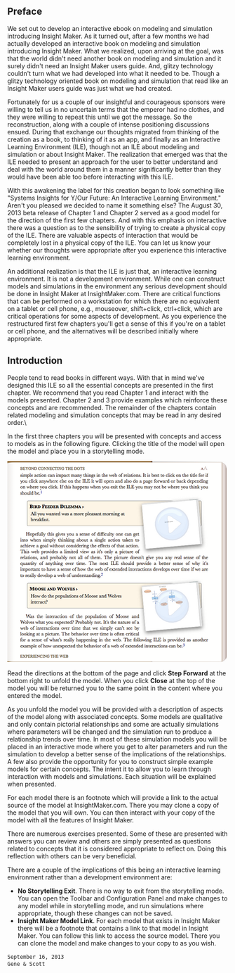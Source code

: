 ## Preface ##

We set out to develop an interactive ebook on modeling and simulation introducing Insight Maker. As it turned out, after a few months we had actually developed an interactive book on modeling and simulation introducing Insight Maker. What we realized, upon arriving at the goal, was that the world didn't need another book on modeling and simulation and it surely didn't need an Insight Maker users guide. And, glitzy technology couldn't turn what we had developed into what it needed to be. Though a glitzy technology oriented book on modeling and simulation that read like an Insight Maker users guide was just what we had created.

Fortunately for us a couple of our insightful and courageous sponsors were willing to tell us in no uncertain terms that the emperor had no clothes, and they were willing to repeat this until we got the message. So the reconstruction, along with a couple of intense positioning discussions ensued. During that exchange our thoughts migrated from thinking of the creation as a book, to thinking of it as an app, and finally as an Interactive Learning Environment (ILE), though not an ILE about modeling and simulation or about Insight Maker. The realization that emerged was that the ILE needed to present an approach for the user to better understand and deal with the world around them in a manner significantly better than they would have been able too before interacting with this ILE.

With this awakening the label for this creation began to look something like "Systems Insights for Y/Our Future: An Interactive Learning Environment." Aren't you pleased we decided to name it something else? The August 30, 2013 beta release of Chapter 1 and Chapter 2 served as a good model for the direction of the first few chapters. And with this emphasis on interactive there was a question as to the sensibility of trying to create a physical copy of the ILE. There are valuable aspects of interaction that would be completely lost in a physical copy of the ILE. You can let us know your whether our thoughts were appropriate after you experience this interactive learning environment.

An additional realization is that the ILE is just that, an interactive learning environment. It is not a development environment. While one can construct models and simulations in the environment any serious development should be done in Insight Maker at InsightMaker.com. There are critical functions that can be performed on a workstation for which there are no equivalent on a tablet or cell phone, e.g., mouseover, shift+click, ctrl+click, which are critical operations for some  aspects of development. As you experience the restructured first few chapters you'll get a sense of this if you're on a tablet or cell phone, and the alternatives will be described initially where appropriate.

## Introduction ##

People tend to read books in different ways. With that in mind we've designed this ILE so all the essential concepts are presented in the first chapter. We recommend that you read Chapter 1 and interact with the models presented. Chapter 2 and 3 provide examples which reinforce these concepts and are recommended. The remainder of the chapters contain related modeling and simulation concepts that may be read in any desired order.\

In the first three chapters you will be presented with concepts and access to models as in the following figure. Clicking the title of the model will open the model and place you in a storytelling mode.

![Modeling Context](page.png)

Read the directions at the bottom of the page and click **Step Forward** at the bottom right to unfold the model. When you click **Close** at the top of the model you will be returned you to the same point in the content where you entered the model.

As you unfold the model you will be provided with a description of aspects of the model along with associated concepts. Some models are qualitative and only contain pictorial relationships and some are actually simulations where parameters will be changed and the simulation run to produce a relationship trends over time. In most of these simulation models you will be placed in an interactive mode where you get to alter parameters and run the simulation to develop a better sense of the implications of the relationships. A few also provide the opportunity for you to construct simple example models for certain concepts. The intent it to allow you to learn through interaction with models and simulations. Each situation will be explained when presented.

For each model there is an footnote which will provide a link to the actual source of the model at InsightMaker.com. There you may clone a copy of the model that you will own. You can then interact with your copy of the model with all the features of Insight Maker.

There are numerous exercises presented. Some of these are presented with answers you can review and others are simply presented as questions related to concepts that it is considered appropriate to reflect on. Doing this reflection with others can be very beneficial.

There are a couple of the implications of this being an interactive learning environment rather than a development environment are:

- **No Storytelling Exit**. There is no way to exit from the storytelling mode. You can open the Toolbar and Configuration Panel and make changes to any model while in storytelling mode, and run simulations where appropriate, though these changes can not be saved.
- **Insight Maker Model Link**. For each model that exists in Insight Maker there will be a footnote that contains a link to that model in Insight Maker. You can follow this link to access the source model. There you can clone the model and make changes to your copy to as you wish.

~~~~~
September 16, 2013
Gene & Scott
~~~~~
